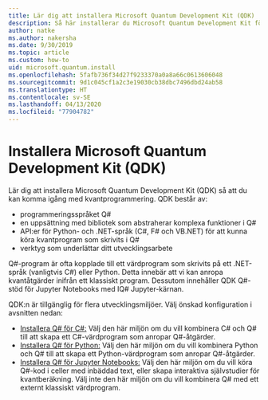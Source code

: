 ```yaml
---
title: Lär dig att installera Microsoft Quantum Development Kit (QDK)
description: Så här installerar du Microsoft Quantum Development Kit för C#-, Python- och Jupyter Notebook-miljöer.
author: natke
ms.author: nakersha
ms.date: 9/30/2019
ms.topic: article
ms.custom: how-to
uid: microsoft.quantum.install
ms.openlocfilehash: 5fafb736f34d27f9233370a0a8a66c0613606048
ms.sourcegitcommit: 9d1c045cf1a2c3e19030cb38dbc7496dbd24ab58
ms.translationtype: HT
ms.contentlocale: sv-SE
ms.lasthandoff: 04/13/2020
ms.locfileid: "77904782"
---
```

# <a name="install-the-microsoft-quantum-development-kit-qdk"></a>Installera Microsoft Quantum Development Kit (QDK)

Lär dig att installera Microsoft Quantum Development Kit (QDK) så att du kan komma igång med kvantprogrammering. QDK består av:

- programmeringsspråket Q#
- en uppsättning med bibliotek som abstraherar komplexa funktioner i Q#
- API:er för Python- och .NET-språk (C#, F# och VB.NET) för att kunna köra kvantprogram som skrivits i Q#
- verktyg som underlättar ditt utvecklingsarbete

Q#-program är ofta kopplade till ett värdprogram som skrivits på ett .NET-språk (vanligtvis C#) eller Python. Detta innebär att vi kan anropa kvantåtgärder inifrån ett klassiskt program.
Dessutom innehåller QDK Q#-stöd för Jupyter Notebooks med IQ# Jupyter-kärnan.

QDK:n är tillgänglig för flera utvecklingsmiljöer. Välj önskad konfiguration i avsnitten nedan:

- [Installera Q# för C#:](xref:microsoft.quantum.install.cs) Välj den här miljön om du vill kombinera C# och Q# till att skapa ett C#-värdprogram som anropar Q#-åtgärder.
- [Installera Q# för Python:](xref:microsoft.quantum.install.python) Välj den här miljön om du vill kombinera Python och Q# till att skapa ett Python-värdprogram som anropar Q#-åtgärder.
- [Installera Q# för Jupyter Notebooks:](xref:microsoft.quantum.install.jupyter) Välj den här miljön om du vill köra Q#-kod i celler med inbäddad text, eller skapa interaktiva självstudier för kvantberäkning. Välj inte den här miljön om du vill kombinera Q# med ett externt klassiskt värdprogram.
